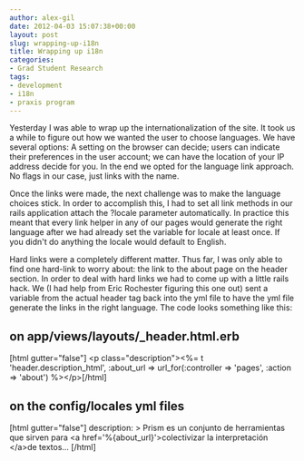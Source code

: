 ```yaml
---
author: alex-gil
date: 2012-04-03 15:07:38+00:00
layout: post
slug: wrapping-up-i18n
title: Wrapping up i18n
categories:
- Grad Student Research
tags:
- development
- i18n
- praxis program
---
```


Yesterday I was able to wrap up the internationalization of the site. It took us a while to figure out how we wanted the user to choose languages. We have several options: A setting on the browser can decide; users can indicate their preferences in the user account; we can have the location of your IP address decide for you. In the end we opted for the language link approach. No flags in our case, just links with the name.

Once the links were made, the next challenge was to make the language choices stick. In order to accomplish this, I had to set all link methods in our rails application attach the ?locale parameter automatically. In practice this meant that every link helper in any of our pages would generate the right language after we had already set the variable for locale at least once. If you didn't do anything the locale would default to English.

Hard links were a completely different matter. Thus far, I was only able to find one hard-link to worry about: the link to the about page on the header section. In order to deal with hard links we had to come up with a little rails hack. We (I had help from Eric Rochester figuring this one out) sent a variable from the actual header tag back into the yml file to have the yml file generate the links in the right language. The code looks something like this:
  

## on app/views/layouts/_header.html.erb
[html gutter="false"]
&lt;p class=&quot;description&quot;&gt;&lt;%= t 'header.description_html', 
:about_url =&gt; url_for(:controller =&gt; 'pages', :action =&gt; 
'about') %&gt;&lt;/p&gt;[/html]
  

## on the config/locales yml files
[html gutter="false"]
   description: &gt;
      Prism es un conjunto de herramientas que sirven 
      para &lt;a href='%{about_url}'&gt;colectivizar la
      interpretación &lt;/a&gt;de textos... [/html]
